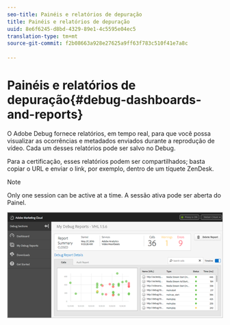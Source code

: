 ```yaml
---
seo-title: Painéis e relatórios de depuração
title: Painéis e relatórios de depuração
uuid: 8e6f6245-d8bd-4329-89e1-4c5595e04ec5
translation-type: tm+mt
source-git-commit: f2b08663a928e27625a9ff63f783c510f41e7a8c

---
```



# Painéis e relatórios de depuração{#debug-dashboards-and-reports}

O Adobe Debug fornece relatórios, em tempo real, para que você possa visualizar as ocorrências e metadados enviados durante a reprodução de vídeo. Cada um desses relatórios pode ser salvo no Debug.

Para a certificação, esses relatórios podem ser compartilhados; basta copiar o URL e enviar o link, por exemplo, dentro de um tíquete ZenDesk.

>[!NOTE]
>
>Only one session can be active at a time. A sessão ativa pode ser aberta do Painel.

![](assets/debug-dashboard.png)

